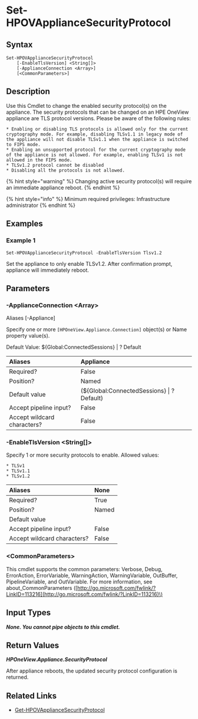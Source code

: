 ﻿---
description: Change the appliance current security protocols. 
---

# Set-HPOVApplianceSecurityProtocol

## Syntax

```text
Set-HPOVApplianceSecurityProtocol
    [-EnableTlsVersion] <String[]>
    [-ApplianceConnection <Array>]
    [<CommonParameters>]
```

## Description

Use this Cmdlet to change the enabled security protocol(s) on the appliance. The security protocols that can be changed on an HPE OneView appliance are TLS protocol versions.  Please be aware of the following rules:

    * Enabling or disabling TLS protocols is allowed only for the current cryptography mode. For example, disabling TLSv1.1 in legacy mode of the appliance will not disable TLSv1.1 when the appliance is switched to FIPS mode.
    * Enabling an unsupported protocol for the current cryptography mode of the appliance is not allowed. For example, enabling TLSv1 is not allowed in the FIPS mode.
    * TLSv1.2 protocol cannot be disabled
    * Disabling all the protocols is not allowed.

{% hint style="warning" %}
Changing active security protocol(s) will require an immediate appliance reboot.
{% endhint %}


{% hint style="info" %}
Minimum required privileges: Infrastructure administrator
{% endhint %}

## Examples

###  Example 1 

```text
Set-HPOVApplianceSecurityProtocol -EnableTlsVersion Tlsv1.2
```

Set the appliance to only enable TLSv1.2. After confirmation prompt, appliance will immediately reboot.

## Parameters

### -ApplianceConnection &lt;Array&gt;

Aliases [-Appliance]

Specify one or more `[HPOneView.Appliance.Connection]` object(s) or Name property value(s).

Default Value: ${Global:ConnectedSessions} | ? Default

| Aliases | Appliance |
| :--- | :--- |
| Required? | False |
| Position? | Named |
| Default value | (${Global:ConnectedSessions} &vert; ? Default) |
| Accept pipeline input? | False |
| Accept wildcard characters? | False |

### -EnableTlsVersion &lt;String[]&gt;

Specify 1 or more security protocols to enable. Allowed values:

	* TLSv1
	* TLSv1.1
	* TLSv1.2

| Aliases | None |
| :--- | :--- |
| Required? | True |
| Position? | Named |
| Default value |  |
| Accept pipeline input? | False |
| Accept wildcard characters? | False |

### &lt;CommonParameters&gt;

This cmdlet supports the common parameters: Verbose, Debug, ErrorAction, ErrorVariable, WarningAction, WarningVariable, OutBuffer, PipelineVariable, and OutVariable. For more information, see about\_CommonParameters \([http://go.microsoft.com/fwlink/?LinkID=113216](http://go.microsoft.com/fwlink/?LinkID=113216)\)

## Input Types

_**None.  You cannot pipe objects to this cmdlet.**_

## Return Values

_**HPOneView.Appliance.SecurityProtocol**_

After appliance reboots, the updated security protocol configuration is returned.


## Related Links

* [Get-HPOVApplianceSecurityProtocol](get-hpovappliancesecurityprotocol.md)
